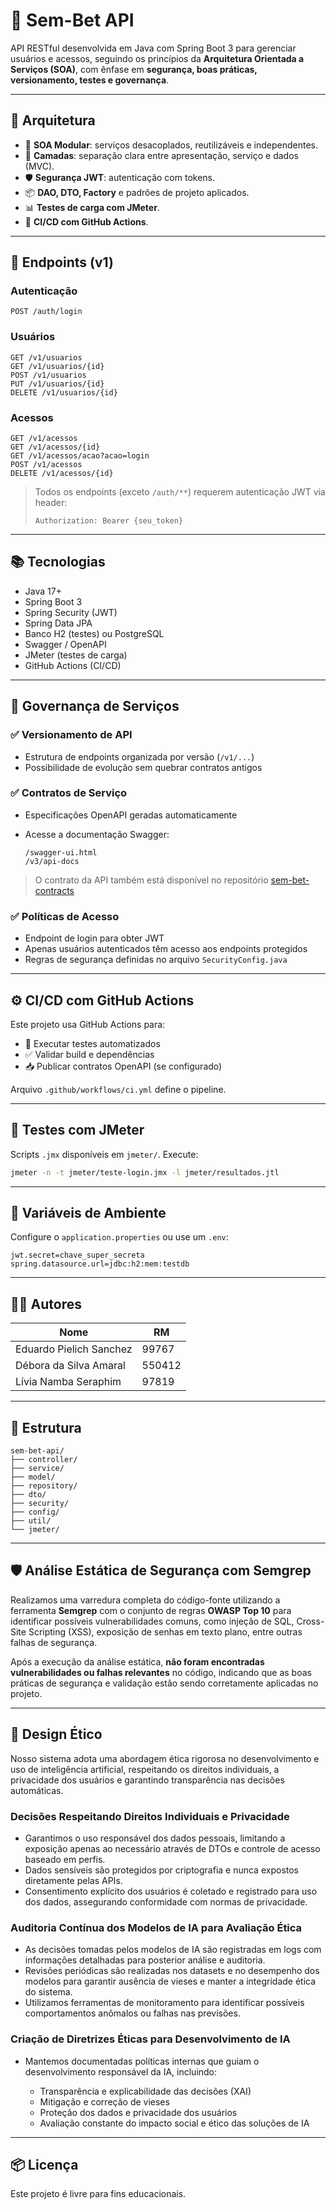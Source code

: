 # 🧠 Sem-Bet API

API RESTful desenvolvida em Java com Spring Boot 3 para gerenciar usuários e acessos, seguindo os princípios da **Arquitetura Orientada a Serviços (SOA)**, com ênfase em **segurança, boas práticas, versionamento, testes e governança**.

---

## 🧱 Arquitetura

- 🔁 **SOA Modular**: serviços desacoplados, reutilizáveis e independentes.
- 🧩 **Camadas**: separação clara entre apresentação, serviço e dados (MVC).
- 🛡️ **Segurança JWT**: autenticação com tokens.
- 📦 **DAO, DTO, Factory** e padrões de projeto aplicados.
- 📊 **Testes de carga com JMeter**.
- 🚀 **CI/CD com GitHub Actions**.

---

## 🚀 Endpoints (v1)

### Autenticação
```http
POST /auth/login
````

### Usuários

```http
GET /v1/usuarios
GET /v1/usuarios/{id}
POST /v1/usuarios
PUT /v1/usuarios/{id}
DELETE /v1/usuarios/{id}
```

### Acessos

```http
GET /v1/acessos
GET /v1/acessos/{id}
GET /v1/acessos/acao?acao=login
POST /v1/acessos
DELETE /v1/acessos/{id}
```

> Todos os endpoints (exceto `/auth/**`) requerem autenticação JWT via header:
>
> ```
> Authorization: Bearer {seu_token}
> ```

---

## 📚 Tecnologias

* Java 17+
* Spring Boot 3
* Spring Security (JWT)
* Spring Data JPA
* Banco H2 (testes) ou PostgreSQL
* Swagger / OpenAPI
* JMeter (testes de carga)
* GitHub Actions (CI/CD)

---

## 📄 Governança de Serviços

### ✅ Versionamento de API

* Estrutura de endpoints organizada por versão (`/v1/...`)
* Possibilidade de evolução sem quebrar contratos antigos

### ✅ Contratos de Serviço

* Especificações OpenAPI geradas automaticamente
* Acesse a documentação Swagger:

  ```
  /swagger-ui.html
  /v3/api-docs
  ```

> O contrato da API também está disponível no repositório [sem-bet-contracts](https://github.com/seuusuario/sem-bet-contracts)

### ✅ Políticas de Acesso

* Endpoint de login para obter JWT
* Apenas usuários autenticados têm acesso aos endpoints protegidos
* Regras de segurança definidas no arquivo `SecurityConfig.java`

---

## ⚙️ CI/CD com GitHub Actions

Este projeto usa GitHub Actions para:

* 🧪 Executar testes automatizados
* ✅ Validar build e dependências
* 📥 Publicar contratos OpenAPI (se configurado)

Arquivo `.github/workflows/ci.yml` define o pipeline.

---

## 🧪 Testes com JMeter

Scripts `.jmx` disponíveis em `jmeter/`. Execute:

```bash
jmeter -n -t jmeter/teste-login.jmx -l jmeter/resultados.jtl
```

---

## 🔐 Variáveis de Ambiente

Configure o `application.properties` ou use um `.env`:

```properties
jwt.secret=chave_super_secreta
spring.datasource.url=jdbc:h2:mem:testdb
```

---

## 👨‍💻 Autores

| Nome                    | RM     |
| ----------------------- | ------ |
| Eduardo Pielich Sanchez | 99767  |
| Débora da Silva Amaral  | 550412 |
| Lívia Namba Seraphim    | 97819  |

---

## 📁 Estrutura

```
sem-bet-api/
├── controller/
├── service/
├── model/
├── repository/
├── dto/
├── security/
├── config/
├── util/
└── jmeter/
```

---

## 🛡️ Análise Estática de Segurança com Semgrep

Realizamos uma varredura completa do código-fonte utilizando a ferramenta **Semgrep** com o conjunto de regras **OWASP Top 10** para identificar possíveis vulnerabilidades comuns, como injeção de SQL, Cross-Site Scripting (XSS), exposição de senhas em texto plano, entre outras falhas de segurança.

Após a execução da análise estática, **não foram encontradas vulnerabilidades ou falhas relevantes** no código, indicando que as boas práticas de segurança e validação estão sendo corretamente aplicadas no projeto.

---

## 🎯 Design Ético

Nosso sistema adota uma abordagem ética rigorosa no desenvolvimento e uso de inteligência artificial, respeitando os direitos individuais, a privacidade dos usuários e garantindo transparência nas decisões automáticas.

### Decisões Respeitando Direitos Individuais e Privacidade

* Garantimos o uso responsável dos dados pessoais, limitando a exposição apenas ao necessário através de DTOs e controle de acesso baseado em perfis.
* Dados sensíveis são protegidos por criptografia e nunca expostos diretamente pelas APIs.
* Consentimento explícito dos usuários é coletado e registrado para uso dos dados, assegurando conformidade com normas de privacidade.

### Auditoria Contínua dos Modelos de IA para Avaliação Ética

* As decisões tomadas pelos modelos de IA são registradas em logs com informações detalhadas para posterior análise e auditoria.
* Revisões periódicas são realizadas nos datasets e no desempenho dos modelos para garantir ausência de vieses e manter a integridade ética do sistema.
* Utilizamos ferramentas de monitoramento para identificar possíveis comportamentos anômalos ou falhas nas previsões.

### Criação de Diretrizes Éticas para Desenvolvimento de IA

* Mantemos documentadas políticas internas que guiam o desenvolvimento responsável da IA, incluindo:

  * Transparência e explicabilidade das decisões (XAI)
  * Mitigação e correção de vieses
  * Proteção dos dados e privacidade dos usuários
  * Avaliação constante do impacto social e ético das soluções de IA

---

## 📦 Licença

Este projeto é livre para fins educacionais.
